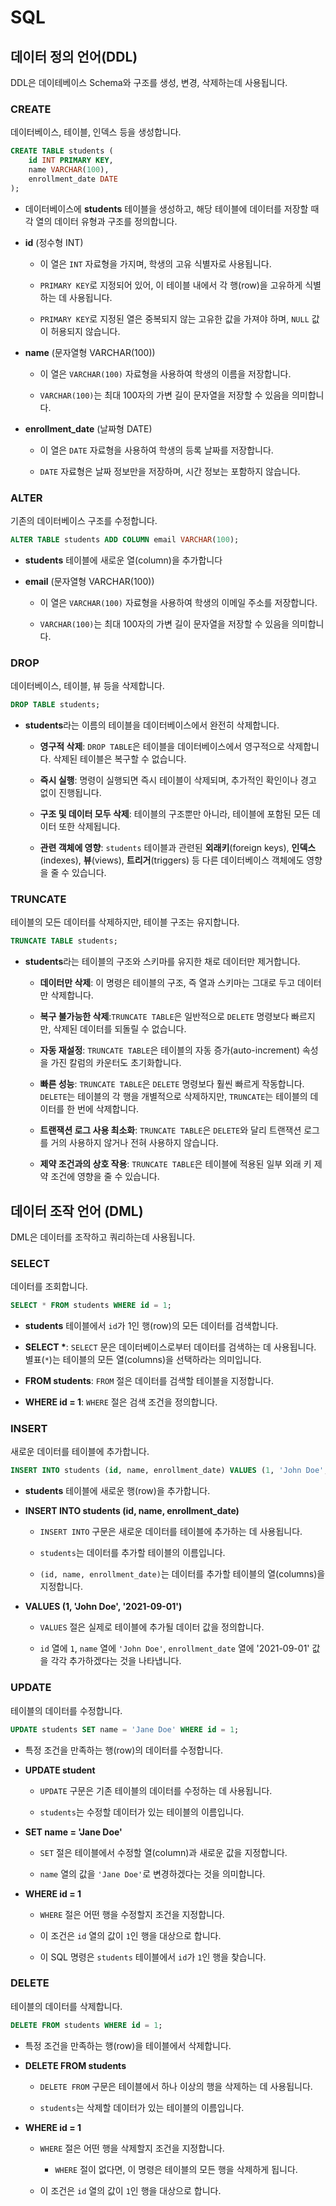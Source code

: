 # SQL

## 데이터 정의 언어(DDL)
DDL은 데이테베이스 Schema와 구조를 생성, 변경, 삭제하는데 사용됩니다.

### CREATE
데이터베이스, 테이블, 인덱스 등을 생성합니다.

```sql
CREATE TABLE students (
    id INT PRIMARY KEY,
    name VARCHAR(100),
    enrollment_date DATE
);
```

- 데이터베이스에 **students** 테이블을 생성하고, 해당 테이블에 데이터를 저장할 때 각 열의 데이터 유형과 구조를 정의합니다.
    
- **id** (정수형 INT)

    - 이 열은 `INT` 자료형을 가지며, 학생의 고유 식별자로 사용됩니다.

    - `PRIMARY KEY`로 지정되어 있어, 이 테이블 내에서 각 행(row)을 고유하게 식별하는 데 사용됩니다.

    - `PRIMARY KEY`로 지정된 열은 중복되지 않는 고유한 값을 가져야 하며, `NULL` 값이 허용되지 않습니다.
    
- **name** (문자열형 VARCHAR(100))

    - 이 열은 `VARCHAR(100)` 자료형을 사용하여 학생의 이름을 저장합니다.

    - `VARCHAR(100)`는 최대 100자의 가변 길이 문자열을 저장할 수 있음을 의미합니다.
    
- **enrollment_date** (날짜형 DATE)

    - 이 열은 `DATE` 자료형을 사용하여 학생의 등록 날짜를 저장합니다.

    - `DATE` 자료형은 날짜 정보만을 저장하며, 시간 정보는 포함하지 않습니다.
    

### ALTER
기존의 데이터베이스 구조를 수정합니다.

```sql
ALTER TABLE students ADD COLUMN email VARCHAR(100);
```

- **students** 테이블에 새로운 열(column)을 추가합니다

- **email** (문자열형 VARCHAR(100))
    - 이 열은 `VARCHAR(100)` 자료형을 사용하여 학생의 이메일 주소를 저장합니다.

    - `VARCHAR(100)`는 최대 100자의 가변 길이 문자열을 저장할 수 있음을 의미합니다.

### DROP
데이터베이스, 테이블, 뷰 등을 삭제합니다.

```sql
DROP TABLE students;
```

- **students**라는 이름의 테이블을 데이터베이스에서 완전히 삭제합니다.

    - **영구적 삭제**: `DROP TABLE`은 테이블을 데이터베이스에서 영구적으로 삭제합니다. 삭제된 테이블은 복구할 수 없습니다.

    - **즉시 실행**: 명령이 실행되면 즉시 테이블이 삭제되며, 추가적인 확인이나 경고 없이 진행됩니다.

    - **구조 및 데이터 모두 삭제**: 테이블의 구조뿐만 아니라, 테이블에 포함된 모든 데이터 또한 삭제됩니다.

    - **관련 객체에 영향**: `students` 테이블과 관련된 **외래키**(foreign keys), **인덱스**(indexes), **뷰**(views), **트리거**(triggers) 등 다른 데이터베이스 객체에도 영향을 줄 수 있습니다.

### TRUNCATE
테이블의 모든 데이터를 삭제하지만, 테이블 구조는 유지합니다.
    
```sql
TRUNCATE TABLE students;
```

- **students**라는 테이블의 구조와 스키마를 유지한 채로 데이터만 제거합니다.

    - **데이터만 삭제**: 이 명령은 테이블의 구조, 즉 열과 스키마는 그대로 두고 데이터만 삭제합니다.

    - **복구 불가능한 삭제**:`TRUNCATE TABLE`은 일반적으로 `DELETE` 명령보다 빠르지만, 삭제된 데이터를 되돌릴 수 없습니다.

    - **자동 재설정**: `TRUNCATE TABLE`은 테이블의 자동 증가(auto-increment) 속성을 가진 칼럼의 카운터도 초기화합니다.

    - **빠른 성능**: `TRUNCATE TABLE`은 `DELETE` 명령보다 훨씬 빠르게 작동합니다. `DELETE`는 테이블의 각 행을 개별적으로 삭제하지만, `TRUNCATE`는 테이블의 데이터를 한 번에 삭제합니다.

    - **트랜잭션 로그 사용 최소화**: `TRUNCATE TABLE`은 `DELETE`와 달리 트랜잭션 로그를 거의 사용하지 않거나 전혀 사용하지 않습니다.

    - **제약 조건과의 상호 작용**: `TRUNCATE TABLE`은 테이블에 적용된 일부 외래 키 제약 조건에 영향을 줄 수 있습니다.

## 데이터 조작 언어 (DML)
DML은 데이터를 조작하고 쿼리하는데 사용됩니다.

### SELECT
데이터를 조회합니다.
    
```sql
SELECT * FROM students WHERE id = 1;
```

- **students** 테이블에서 `id`가 1인 행(row)의 모든 데이터를 검색합니다.

- **SELECT \***: `SELECT` 문은 데이터베이스로부터 데이터를 검색하는 데 사용됩니다. 별표(`*`)는 테이블의 모든 열(columns)을 선택하라는 의미입니다.

- **FROM students**: `FROM` 절은 데이터를 검색할 테이블을 지정합니다.

- **WHERE id = 1**: `WHERE` 절은 검색 조건을 정의합니다.

### INSERT
새로운 데이터를 테이블에 추가합니다.
    
```sql
INSERT INTO students (id, name, enrollment_date) VALUES (1, 'John Doe', '2021-09-01');
```

- **students** 테이블에 새로운 행(row)을 추가합니다.

- **INSERT INTO students (id, name, enrollment_date)**

    - `INSERT INTO` 구문은 새로운 데이터를 테이블에 추가하는 데 사용됩니다.

    - `students`는 데이터를 추가할 테이블의 이름입니다.

    - `(id, name, enrollment_date)`는 데이터를 추가할 테이블의 열(columns)을 지정합니다.
    
- **VALUES (1, 'John Doe', '2021-09-01')**

    - `VALUES` 절은 실제로 테이블에 추가될 데이터 값을 정의합니다.

    - `id` 열에 `1`, `name` 열에 `'John Doe'`, `enrollment_date` 열에 '2021-09-01' 값을 각각 추가하겠다는 것을 나타냅니다.

### UPDATE
테이블의 데이터를 수정합니다.
    
```sql
UPDATE students SET name = 'Jane Doe' WHERE id = 1;
```

-  특정 조건을 만족하는 행(row)의 데이터를 수정합니다.

- **UPDATE student**

    - `UPDATE` 구문은 기존 테이블의 데이터를 수정하는 데 사용됩니다.

    - `students`는 수정할 데이터가 있는 테이블의 이름입니다.

- **SET name = 'Jane Doe'**

    - `SET` 절은 테이블에서 수정할 열(column)과 새로운 값을 지정합니다.
    
    - `name` 열의 값을 `'Jane Doe'`로 변경하겠다는 것을 의미합니다.

- **WHERE id = 1**

    - `WHERE` 절은 어떤 행을 수정할지 조건을 지정합니다.
    
    - 이 조건은 `id` 열의 값이 `1`인 행을 대상으로 합니다.

    - 이 SQL 명령은 `students` 테이블에서 `id`가 `1`인 행을 찾습니다.
    
### DELETE
테이블의 데이터를 삭제합니다.
    
```sql
DELETE FROM students WHERE id = 1;
```

- 특정 조건을 만족하는 행(row)을 테이블에서 삭제합니다.

- **DELETE FROM students**

    - `DELETE FROM` 구문은 테이블에서 하나 이상의 행을 삭제하는 데 사용됩니다.

    - `students`는 삭제할 데이터가 있는 테이블의 이름입니다.

- **WHERE id = 1**

    - `WHERE` 절은 어떤 행을 삭제할지 조건을 지정합니다.

        - `WHERE` 절이 없다면, 이 명령은 테이블의 모든 행을 삭제하게 됩니다.

    - 이 조건은 `id` 열의 값이 `1`인 행을 대상으로 합니다.